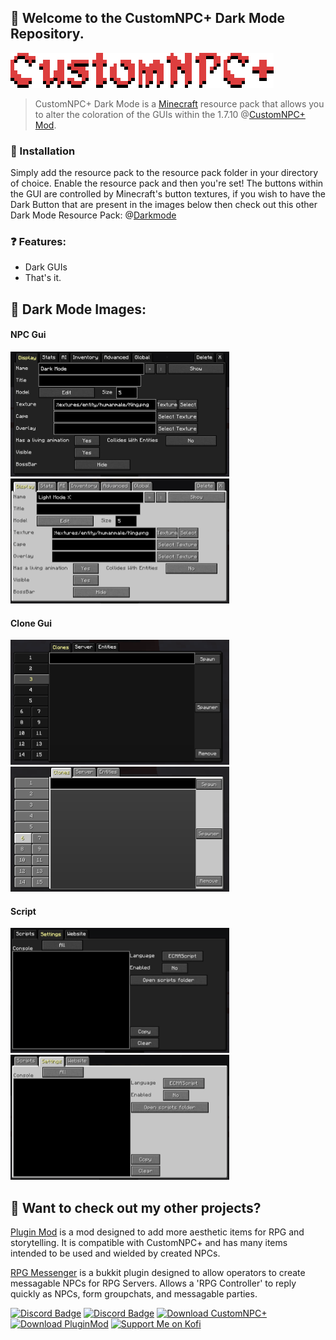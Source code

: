 
## 👋 Welcome to the CustomNPC+ Dark Mode Repository.
![](images/logo.png)  

> CustomNPC+ Dark Mode is a [Minecraft](https://minecraft.net/) resource pack that allows you to alter the coloration of the GUIs within the 1.7.10 @[CustomNPC+ Mod](https://www.curseforge.com/minecraft/mc-mods/customnpc-plus).

### 🔹 Installation
Simply add the resource pack to the resource pack folder in your directory of choice. Enable the resource pack and then you're set! The buttons within the GUI are controlled by Minecraft's button textures, if you wish to have the Dark Button that are present in the images below then check out this other Dark Mode Resource Pack: @[Darkmode](https://www.curseforge.com/minecraft/texture-packs/darkmode)

### ❓ Features:
- Dark GUIs
- That's it.

## 🔰 Dark Mode Images:
#### NPC Gui
<img src="images/dark-npc.png" width="350" height="200"/> <img src="images/light-npc.png" width="350" height="200"/>

#### Clone Gui
<img src="images/dark-clone.png" width="350" height="200"/> <img src="images/light-clone.png" width="350" height="200"/>

#### Script
<img src="images/dark-script.png" width="350" height="200"/> <img src="images/light-script.png" width="350" height="200"/>


## 🔗 Want to check out my other projects?
[Plugin Mod](https://github.com/KAMKEEL/Plugin-Mod) is a mod designed to add more aesthetic items for RPG and storytelling. It is compatible with CustomNPC+ and has many items intended to be used and wielded by created NPCs.

[RPG Messenger](https://github.com/KAMKEEL/RPGMessenger) is a bukkit plugin designed to allow operators to create messagable NPCs for RPG Servers. Allows a 'RPG Controller' to reply quickly as NPCs, form groupchats, and messagable parties.

[![Discord Badge](https://img.shields.io/badge/CustomNPC-7289DA?style=for-the-badge&logo=discord&logoColor=white)](https://discord.gg/rgeWsmQaKa)
[![Discord Badge](https://img.shields.io/badge/CustomNPC+-7289DA?style=for-the-badge&logo=discord&logoColor=white)](https://discord.gg/pQqRTvFeJ5)
[![Download CustomNPC+](https://img.shields.io/badge/Download⠀CustomNPC⠀Plus!-0081CB?style=for-the-badge&logo=material-ui&logoColor=white)](https://www.curseforge.com/minecraft/mc-mods/customnpc-plus)
[![Download PluginMod](https://img.shields.io/badge/Download⠀Plugin⠀Mod!-0081CB?style=for-the-badge&logo=material-ui&logoColor=white)](https://github.com/KAMKEEL/Plugin-Mod)
<a href="https://ko-fi.com/kamkeel"> <img src="https://i.imgur.com/zvdVbeW.png" alt="Support Me on Kofi"  width="180" height="27"> </a>

